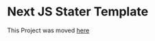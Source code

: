 # Next JS Stater Template

This Project was moved [here](https://github.com/startertemp/nextjs-ts)


